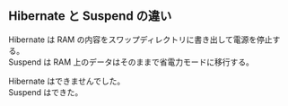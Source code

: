 
## Hibernate と Suspend の違い

Hibernate は RAM の内容をスワップディレクトリに書き出して電源を停止する。  
Suspend は RAM 上のデータはそのままで省電力モードに移行する。

Hibernate はできませんでした。  
Suspend はできた。